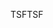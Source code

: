 <span data-ttu-id="d20bd-101">TSF</span><span class="sxs-lookup"><span data-stu-id="d20bd-101">TSF</span></span>